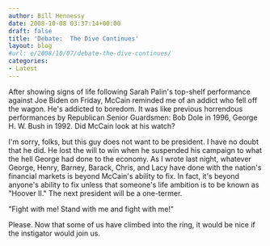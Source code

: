 ```yaml
---
author: Bill Hennessy
date: 2008-10-08 03:37:14+00:00
draft: false
title: 'Debate:  The Dive Continues'
layout: blog
#url: e/2008/10/07/debate-the-dive-continues/
categories:
- Latest
---
```


After showing signs of life following Sarah Palin's top-shelf performance against Joe Biden on Friday, McCain reminded me of an addict who fell off the wagon. He's addicted to boredom. It was like previous horrendous performances by Republican Senior Guardsmen: Bob Dole in 1996, George H. W. Bush in 1992. Did McCain look at his watch?

I'm sorry, folks, but this guy does not want to be president. I have no doubt that he did. He lost the will to win when he suspended his campaign to what the hell George had done to the economy. As I wrote last night, whatever George, Henry, Barney, Barack, Chris, and Lacy have done with the nation's financial markets is beyond McCain's ability to fix. In fact, it's beyond anyone's ability to fix unless that someone's life ambition is to be known as "Hoover II." The next president will be a one-termer. 

"Fight with me! Stand with me and fight with me!"

Please. Now that some of us have climbed into the ring, it would be nice if the instigator would join us.
